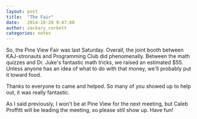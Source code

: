 ```yaml
---
layout: post
title:  "The Fair"
date:   2014-10-20 9:47:00
author: zackary_corbett
categories: notes
---
```


So, the Pine View Fair was last Saturday. Overall, the joint booth between KAJ-stronauts and Programming Club did phenomenally. Between the math quizzes and Dr. Juke's fantastic math tricks, we raised an estimated $55. Unless anyone has an idea of what to do with that money, we'll probably put it toward food.

Thanks to everyone to came and helped. So many of you showed up to help out, it was really fantastic.

As I said previously, I won't be at Pine View for the next meeting, but Caleb Proffitt will be leading the meeting, so please still show up. Have fun!